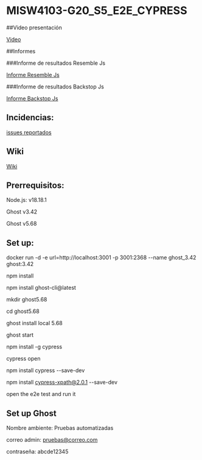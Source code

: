 # MISW4103-G20_S5_E2E_CYPRESS

##Video presentación

[Video](https://uniandes-my.sharepoint.com/:v:/g/personal/d_caycedod_uniandes_edu_co/Edzy5jMAR9ZIqr0SfEPWh78BXHstLFql8uRMxQnqfk3N3A?nav=eyJyZWZlcnJhbEluZm8iOnsicmVmZXJyYWxBcHAiOiJPbmVEcml2ZUZvckJ1c2luZXNzIiwicmVmZXJyYWxBcHBQbGF0Zm9ybSI6IldlYiIsInJlZmVycmFsTW9kZSI6InZpZXciLCJyZWZlcnJhbFZpZXciOiJNeUZpbGVzTGlua0RpcmVjdCJ9fQ&e=kIdga1)

##Informes

###Informe de resultados Resemble Js

[Informe Resemble Js](https://github.com/DavidCdajud/MISW4103-G20_S5_E2E/blob/develop/cypress/reporte_resemblejs/informe_resultados.html)

###Informe de resultados Backstop Js

[Informe Backstop Js](https://github.com/DavidCdajud/MISW4103-G20_S5_E2E/blob/develop/backstop_data/html_report/index.html)

## Incidencias:

[issues reportados](https://github.com/DavidCdajud/MISW4103-G20_S5_E2E/issues)

## Wiki 

[Wiki](https://github.com/DavidCdajud/MISW4103-G20_S5_E2E/wiki)



## Prerrequisitos:

Node.js: v18.18.1
  
Ghost v3.42
  
Ghost v5.68

## Set up:

docker run -d -e url=http://localhost:3001 -p 3001:2368 --name ghost_3.42 ghost:3.42

npm install

npm install ghost-cli@latest

mkdir ghost5.68

cd ghost5.68

ghost install local 5.68

ghost start

npm install -g cypress

cypress open

npm install cypress --save-dev

npm install cypress-xpath@2.0.1 --save-dev

open the e2e test and run it

## Set up Ghost

Nombre ambiente: Pruebas automatizadas

correo admin: pruebas@correo.com

contraseña: abcde12345



